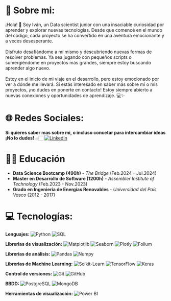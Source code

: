 # 💫 Sobre mi:
¡Hola! 👋 Soy Iván, un Data scientist junior con una insaciable curiosidad por aprender y explorar nuevas tecnologías. Desde que comencé en el mundo del código, cada proyecto se ha convertido en una aventura emocionante y a veces desesperante.<br><br>Disfruto desafiándome a mí mismo y descubriendo nuevas formas de resolver problemas. Ya sea jugando con pequeños scripts o sumergiéndome en proyectos más grandes, siempre estoy buscando aprender algo nuevo.<br><br>Estoy en el inicio de mi viaje en el desarrollo, pero estoy emocionado por ver a dónde me llevará. Si estás interesado en saber más sobre mí o mis proyectos, ¡no dudes en ponerte en contacto! Estoy siempre abierto a nuevas conexiones y oportunidades de aprendizaje. 💻✨


# 🌐 Redes Sociales:
**Si quieres saber mas sobre mi, o incluso concetar para intercambiar ideas ¡No lo dudes!** ​👉🏻​   [![LinkedIn](https://img.shields.io/badge/LinkedIn-%230077B5.svg?logo=linkedin&logoColor=white)](https://www.linkedin.com/in/iván-fernández-luperena-a58712a7) 

# 👨‍🎓​ Educación

- **Data Science Bootcamp (490h)** - _The Bridge_ (Feb.2024 - Jul.2024)
- **Master en Desarrollo de Software (1200h)** - _Assembler Institute of Technology_ (Feb.2023 - Nov.2023)
- **Grado en Ingeniería de Energías Renovables** - _Universidad del País Vasco_ (2012 - 2017)


# 💻 Tecnologías:
**Lenguajes:** ![Python](https://img.shields.io/badge/-Python-3776AB?logo=python&logoColor=white) ![SQL](https://img.shields.io/badge/-SQL-003B57?logo=sql&logoColor=white)

**Librerias de visualización:** ![Matplotlib](https://img.shields.io/badge/-Matplotlib-003B57?logo=matplotlib&logoColor=white) ![Seaborn](https://img.shields.io/badge/-Seaborn-003F5C?logo=seaborn&logoColor=white) ![Plotly](https://img.shields.io/badge/-Plotly-3F4F8C?logo=plotly&logoColor=white) ![Folium](https://img.shields.io/badge/-Folium-13C8A4?logo=folium&logoColor=white)

**Librerias de análisis:** ![Pandas](https://img.shields.io/badge/-Pandas-150458?logo=pandas&logoColor=white) ![Numpy](https://img.shields.io/badge/-NumPy-013243?logo=numpy&logoColor=white)

**Librerias de Machine Learning:** ![Scikit-Learn](https://img.shields.io/badge/-Scikit--learn-F7931E?logo=scikit-learn&logoColor=white) ![TensorFlow](https://img.shields.io/badge/-TensorFlow-FF6F00?logo=tensorflow&logoColor=white) ![Keras](https://img.shields.io/badge/-Keras-D00000?logo=keras&logoColor=white)

**Control de versiones:** ![Git](https://img.shields.io/badge/-Git-F05032?logo=git&logoColor=white) ![GitHub](https://img.shields.io/badge/-GitHub-181717?logo=github&logoColor=white)

**BBDD:** ![PostgreSQL](https://img.shields.io/badge/-PostgreSQL-336791?logo=postgresql&logoColor=white) ![MongoDB](https://img.shields.io/badge/-MongoDB-47A248?logo=mongodb&logoColor=white)

**Herramientas de visualización:** ![Power BI](https://img.shields.io/badge/-Power%20BI-F2C811?logo=powerbi&logoColor=white)


